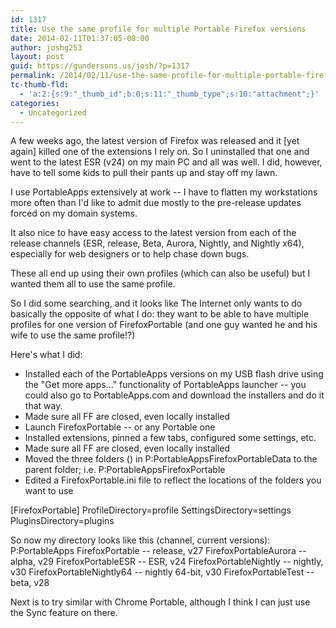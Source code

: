 ```yaml
---
id: 1317
title: Use the same profile for multiple Portable Firefox versions
date: 2014-02-11T01:37:05-08:00
author: joshg253
layout: post
guid: https://gundersons.us/josh/?p=1317
permalink: /2014/02/11/use-the-same-profile-for-multiple-portable-firefox-versions/
tc-thumb-fld:
  - 'a:2:{s:9:"_thumb_id";b:0;s:11:"_thumb_type";s:10:"attachment";}'
categories:
  - Uncategorized
---
```

A few weeks ago, the latest version of Firefox was released and it [yet again] killed one of the extensions I rely on. So I uninstalled that one and went to the latest ESR (v24) on my main PC and all was well. I did, however, have to tell some kids to pull their pants up and stay off my lawn.

I use PortableApps extensively at work -- I have to flatten my workstations more often than I'd like to admit due mostly to the pre-release updates forced on my domain systems.

It also nice to have easy access to the latest version from each of the release channels (ESR, release, Beta, Aurora, Nightly, and Nightly x64), especially for web designers or to help chase down bugs.

These all end up using their own profiles (which can also be useful) but I wanted them all to use the same profile.

So I did some searching, and it looks like The Internet only wants to do basically the opposite of what I do: they want to be able to have multiple profiles for one version of FirefoxPortable (and one guy wanted he and his wife to use the same profile!?)

Here's what I did:
* Installed each of the PortableApps versions on my USB flash drive using the "Get more apps..." functionality of PortableApps launcher -- you could also go to PortableApps.com and download the installers and do it that way.
* Made sure all FF are closed, even locally installed
* Launch FirefoxPortable -- or any Portable one
* Installed extensions, pinned a few tabs, configured some settings, etc.
* Made sure all FF are closed, even locally installed
* Moved the three folders () in P:PortableAppsFirefoxPortableData to the parent folder; i.e. P:PortableAppsFirefoxPortable
* Edited a FirefoxPortable.ini file to reflect the locations of the folders you want to use

[FirefoxPortable]
ProfileDirectory=profile
SettingsDirectory=settings
PluginsDirectory=plugins

So now my directory looks like this (channel, current versions):
P:PortableApps
FirefoxPortable -- release, v27
FirefoxPortableAurora -- alpha, v29
FirefoxPortableESR -- ESR, v24
FirefoxPortableNightly -- nightly, v30
FirefoxPortableNightly64 -- nightly 64-bit, v30
FirefoxPortableTest -- beta, v28

Next is to try similar with Chrome Portable, although I think I can just use the Sync feature on there.